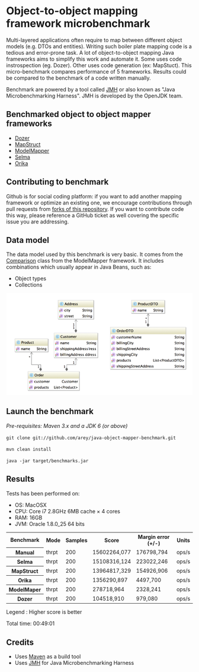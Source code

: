 # Object-to-object mapping framework microbenchmark #

Multi-layered applications often require to map between different object models (e.g. DTOs and entities). 
Writing such boiler plate mapping code is a tedious and error-prone task.
A lot of object-to-object mapping Java frameworks aims to simplify this work and automate it.
Some uses code instrospection (eg. Dozer). Other uses code generation (ex: MapStuct).
This micro-benchmark compares performance of 5 frameworks. Results could be compared to the benchmark of a code written manually. 

Benchmark are powered by a tool called [JMH](http://openjdk.java.net/projects/code-tools/jmh/) or also known as "Java Microbenchmarking Harness".
JMH is developed by the OpenJDK team. 

## Benchmarked object to object mapper frameworks ## 

- [Dozer](https://github.com/DozerMapper/dozer)
- [MapStruct](http://mapstruct.org/)
- [ModelMapper](http://modelmapper.org/)
- [Selma](http://www.selma-java.org/)
- [Orika](https://github.com/orika-mapper/orika)

## Contributing to benchmark ##


Github is for social coding platform: if you want to add another mapping framework or optimize an existing one, we encourage contributions through pull requests from [forks of this repository](http://help.github.com/forking/). If you want to contribute code this way, please reference a GitHub ticket as well covering the specific issue you are addressing.


## Data model ##

The data model used by this benchmark is very basic. It comes from the [Comparison](https://github.com/jhalterman/modelmapper/blob/master/core/src/test/java/org/modelmapper/performance/Comparison.java) class from the ModelMapper framework.
It includes combinations which usually appear in Java Beans, such as:

* Object types
* Collections

![Data model UML diagram](/model.png)

## Launch the benchmark ##

_Pre-requisites: Maven 3.x and a JDK 6 (or above)_

``git clone git://github.com/arey/java-object-mapper-benchmark.git``

``mvn clean install``

``java -jar target/benchmarks.jar``

## Results ##

Tests has been performed on:

* OS: MacOSX
* CPU: Core i7 2.8GHz 6MB cache × 4 cores
* RAM: 16GB
* JVM: Oracle 1.8.0_25 64 bits

<table>
    <tr>
        <th>Benchmark</th><th>Mode</th><th>Samples</th><th>Score</th><th>Margin error (+/-)</th><th>Units</th>
    </tr>
    <tr>
        <th>Manual</th><td>thrpt</td><td>200</td><td>15602264,077</td><td>176798,794</td><td>ops/s</td>
    </tr>
    <tr>
        <th>Selma</th><td>thrpt</td><td>200</td><td>15108316,124</td><td>223022,246</td><td>ops/s</td>
    </tr>
    <tr>        
        <th>MapStruct</th><td>thrpt</td><td>200</td><td>13964817,329</td><td>154926,906</td><td>ops/s</td>
    </tr>
    <tr>
        <th>Orika</th><td>thrpt</td><td>200</td><td>1356290,897</td><td>4497,700</td><td>ops/s</td>
    </tr>
    <tr>       
        <th>ModelMaper</th><td>thrpt</td><td>200</td><td>278718,964</td><td>2328,241</td><td>ops/s</td>
    </tr>
    <tr>
        <th>Dozer</th><td>thrpt</td><td>200</td><td>104518,910</td><td>979,080</td><td>ops/s</td>
    </tr>
</table>

Legend : Higher score is better

Total time: 00:49:01


## Credits ##

* Uses [Maven](http://maven.apache.org/) as a build tool
* Uses [JMH](http://openjdk.java.net/projects/code-tools/jmh/) for Java Microbenchmarking Harness